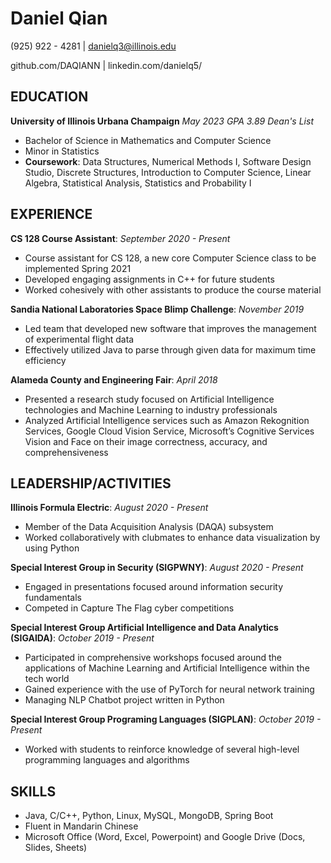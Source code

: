 # Daniel Qian

(925) 922 - 4281 | danielq3@illinois.edu

github.com/DAQIANN | linkedin.com/danielq5/

## EDUCATION
**University of Illinois Urbana Champaign** *May 2023* *GPA 3.89* *Dean's List*
* Bachelor of Science in Mathematics and Computer Science 
* Minor in Statistics 
* **Coursework**: Data Structures, Numerical Methods I, Software Design Studio, Discrete Structures, Introduction to Computer Science, Linear Algebra, Statistical Analysis, Statistics and Probability I

## EXPERIENCE
**CS 128 Course Assistant**: *September 2020 - Present*
* Course assistant for CS 128, a new core Computer Science class to be implemented Spring 2021
* Developed engaging assignments in C++ for future students
* Worked cohesively with other assistants to produce the course material

**Sandia National Laboratories Space Blimp Challenge**: *November 2019*
* Led team that developed new software that improves the management of experimental flight data 
* Effectively utilized Java to parse through given data for maximum time efficiency

**Alameda County and Engineering Fair**: *April 2018*
* Presented a research study focused on Artificial Intelligence technologies and Machine Learning to industry professionals
* Analyzed Artificial Intelligence services such as Amazon Rekognition Services, Google Cloud Vision Service, Microsoft’s Cognitive Services Vision and Face on their image correctness, accuracy, and comprehensiveness 

## LEADERSHIP/ACTIVITIES
**Illinois Formula Electric**: *August 2020 - Present*
* Member of the Data Acquisition Analysis (DAQA) subsystem
* Worked collaboratively with clubmates to enhance data visualization by using Python

**Special Interest Group in Security (SIGPWNY)**: *August 2020 - Present*
* Engaged in presentations focused around information security fundamentals
* Competed in Capture The Flag cyber competitions

**Special Interest Group Artificial Intelligence and Data Analytics (SIGAIDA)**: *October 2019 - Present*
* Participated in comprehensive workshops focused around the applications of Machine Learning and Artificial Intelligence within the tech world
* Gained experience with the use of PyTorch for neural network training 
* Managing NLP Chatbot project written in Python

**Special Interest Group Programing Languages (SIGPLAN)**: *October 2019 - Present*
* Worked with students to reinforce knowledge of several high-level programming languages and algorithms 

## SKILLS
* Java, C/C++, Python, Linux, MySQL, MongoDB, Spring Boot
* Fluent in Mandarin Chinese
* Microsoft Office (Word, Excel, Powerpoint) and Google Drive (Docs, Slides, Sheets)
